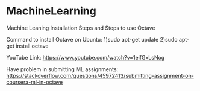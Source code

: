 # MachineLearning
Machine Leaning Installation Steps and Steps to use Octave

Command to install Octave on Ubuntu:
    1)sudo apt-get update
    2)sudo apt-get install octave
    
YouTube Link: 
    https://www.youtube.com/watch?v=1eifGxLsNog
    
Have problem in submitting ML assignments:
     https://stackoverflow.com/questions/45972413/submitting-assignment-on-coursera-ml-in-octave 
